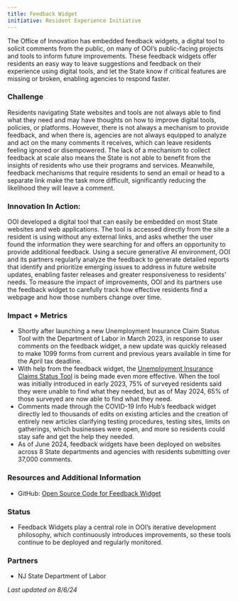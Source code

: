 ```yaml
---
title: Feedback Widget
initiative: Resident Experience Initiative
---
```


The Office of Innovation has embedded feedback widgets, a digital tool to solicit comments from the public, on many of OOI’s public-facing projects and tools to inform future improvements. These feedback widgets offer residents an easy way to leave suggestions and feedback on their experience using digital tools, and let the State know if critical features are missing or broken, enabling agencies to respond faster. 

### Challenge
Residents navigating State websites and tools are not always able to find what they need and may have thoughts on how to improve digital tools, policies, or platforms. However, there is not always a mechanism to provide feedback, and when there is, agencies are not always equipped to analyze and act on the many comments it receives, which can leave residents feeling ignored or disempowered. The lack of a mechanism to collect feedback at scale also means the State is not able to benefit from the insights of residents who use their programs and services. Meanwhile, feedback mechanisms that require residents to send an email or head to a separate link make the task more difficult, significantly reducing the likelihood they will leave a comment. 

### Innovation In Action:
OOI developed a digital tool that can easily be embedded on most State websites and web applications. The tool is accessed directly from the site a resident is using without any external links, and asks whether the user found the information they were searching for and offers an opportunity to provide additional feedback. Using a secure generative AI environment, OOI and its partners regularly analyze the feedback to generate detailed reports that identify and prioritize emerging issues to address in future website updates, enabling faster releases and greater responsiveness to residents’ needs. To measure the impact of improvements, OOI and its partners use the feedback widget to carefully track how effective residents find a webpage and how those numbers change over time. 

### Impact + Metrics

- Shortly after launching a new Unemployment Insurance Claim Status Tool with the Department of Labor in March 2023, in response to user comments on the feedback widget, a new update was quickly released to make 1099 forms from current and previous years available in time for the April tax deadline. 
- With help from the feedback widget, the [Unemployment Insurance Claims Status Tool](https://innovation.nj.gov/projects/ui-claim-tool/) is being made even more effective. When the tool was initially introduced in early 2023, 75% of surveyed residents said they were unable to find what they needed, but as of May 2024, 65% of those surveyed are now able to find what they need.  
- Comments made through the COVID-19 Info Hub’s feedback widget directly led to thousands of edits on existing articles and the creation of entirely new articles clarifying testing procedures, testing sites, limits on gatherings, which businesses were open, and more so residents could stay safe and get the help they needed.
- As of June 2024, feedback widgets have been deployed on websites across 8 State departments and agencies with residents submitting over 37,000 comments. 

### Resources and Additional Information

- GitHub: [Open Source Code for Feedback Widget](https://github.com/newjersey/feedback-widget)

### Status
- Feedback Widgets play a central role in OOI’s iterative development philosophy, which continuously introduces improvements, so these tools continue to be deployed and regularly monitored. 

### Partners

- NJ State Department of Labor

*Last updated on 8/6/24*
